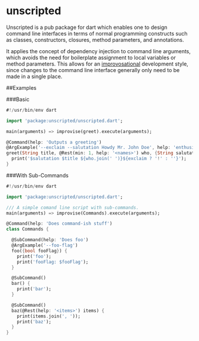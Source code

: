 unscripted
==========

Unscripted is a pub package for dart which enables one to design command line
interfaces in terms of normal programming constructs such as classes,
constructors, closures, method parameters, and annotations.

It applies the concept of dependency injection to command line arguments,
which avoids the need for boilerplate assignment to local variables or method
parameters.  This allows for an [improvosational][improvise] development style,
since changes to the command line interface generally only need to be made in a
single place.

##Examples

###Basic

```dart
#!/usr/bin/env dart

import 'package:unscripted/unscripted.dart';

main(arguments) => improvise(greet).execute(arguments);

@Command(help: 'Outputs a greeting')
@ArgExample('--exclaim --salutation Howdy Mr. John Doe', help: 'enthusiastic')
greet(String title, @Rest(min: 1, help: '<names>') who, {String salutation : 'Hello', bool exclaim : false}) {
  print('$salutation $title ${who.join(' ')}${exclaim ? '!' : ''}');
}
```

###With Sub-Commands

```dart
#!/usr/bin/env dart

import 'package:unscripted/unscripted.dart';

/// A simple comand line script with sub-commands.
main(arguments) => improvise(Commands).execute(arguments);

@Command(help: 'Does command-ish stuff')
class Commands {

  @SubCommand(help: 'Does foo')
  @ArgExample('--foo-flag')
  foo({bool fooFlag}) {
    print('foo');
    print('fooFlag: $fooFlag');
  }

  @SubCommand()
  bar() {
    print('bar');
  }

  @SubCommand()
  baz(@Rest(help: '<items>') items) {
    print(items.join(', '));
    print('baz');
  }
}
```

[improvise]: https://seaneagan.github.io/unscripted/docs#unscripted@id_improvise